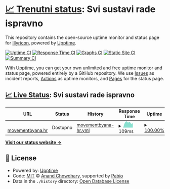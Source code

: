 # [📈 Trenutni status](https://status.movementbyana.hr): <!--live status--> **Svi sustavi rade ispravno**

This repository contains the open-source uptime monitor and status page for [Illyricon](https://status.movementbyana.hr), powered by [Upptime](https://github.com/upptime/upptime).

[![Uptime CI](https://github.com/Illyricon/movementbyana-status/workflows/Uptime%20CI/badge.svg)](https://github.com/Illyricon/movementbyana-status/actions?query=workflow%3A%22Uptime+CI%22)
[![Response Time CI](https://github.com/Illyricon/movementbyana-status/workflows/Response%20Time%20CI/badge.svg)](https://github.com/Illyricon/movementbyana-status/actions?query=workflow%3A%22Response+Time+CI%22)
[![Graphs CI](https://github.com/Illyricon/movementbyana-status/workflows/Graphs%20CI/badge.svg)](https://github.com/Illyricon/movementbyana-status/actions?query=workflow%3A%22Graphs+CI%22)
[![Static Site CI](https://github.com/Illyricon/movementbyana-status/workflows/Static%20Site%20CI/badge.svg)](https://github.com/Illyricon/movementbyana-status/actions?query=workflow%3A%22Static+Site+CI%22)
[![Summary CI](https://github.com/Illyricon/movementbyana-status/workflows/Summary%20CI/badge.svg)](https://github.com/Illyricon/movementbyana-status/actions?query=workflow%3A%22Summary+CI%22)

With [Upptime](https://upptime.js.org), you can get your own unlimited and free uptime monitor and status page, powered entirely by a GitHub repository. We use [Issues](https://github.com/Illyricon/movementbyana-status/issues) as incident reports, [Actions](https://github.com/Illyricon/movementbyana-status/actions) as uptime monitors, and [Pages](https://status.movementbyana.hr) for the status page.

## [📈 Live Status](https://demo.upptime.js.org): <!--live status--> **Svi sustavi rade ispravno**

<!--start: status pages-->
<!-- This summary is generated by Upptime (https://github.com/upptime/upptime) -->
<!-- Do not edit this manually, your changes will be overwritten -->
<!-- prettier-ignore -->
| URL | Status | History | Response Time | Uptime |
| --- | ------ | ------- | ------------- | ------ |
| <img alt="" src="https://icons.duckduckgo.com/ip3/movementbyana.hr.ico" height="13"> [movementbyana.hr](https://movementbyana.hr) | Dostupno | [movementbyana-hr.yml](https://github.com/Illyricon/movementbyana-status/commits/HEAD/history/movementbyana-hr.yml) | <details><summary><img alt="Response time graph" src="./graphs/movementbyana-hr/response-time-week.png" height="20"> 109ms</summary><br><a href="https://status.movementbyana.hr/history/movementbyana-hr"><img alt="Response time 109" src="https://img.shields.io/endpoint?url=https%3A%2F%2Fraw.githubusercontent.com%2FIllyricon%2Fmovementbyana-status%2FHEAD%2Fapi%2Fmovementbyana-hr%2Fresponse-time.json"></a><br><a href="https://status.movementbyana.hr/history/movementbyana-hr"><img alt="24-hour response time 94" src="https://img.shields.io/endpoint?url=https%3A%2F%2Fraw.githubusercontent.com%2FIllyricon%2Fmovementbyana-status%2FHEAD%2Fapi%2Fmovementbyana-hr%2Fresponse-time-day.json"></a><br><a href="https://status.movementbyana.hr/history/movementbyana-hr"><img alt="7-day response time 109" src="https://img.shields.io/endpoint?url=https%3A%2F%2Fraw.githubusercontent.com%2FIllyricon%2Fmovementbyana-status%2FHEAD%2Fapi%2Fmovementbyana-hr%2Fresponse-time-week.json"></a><br><a href="https://status.movementbyana.hr/history/movementbyana-hr"><img alt="30-day response time 109" src="https://img.shields.io/endpoint?url=https%3A%2F%2Fraw.githubusercontent.com%2FIllyricon%2Fmovementbyana-status%2FHEAD%2Fapi%2Fmovementbyana-hr%2Fresponse-time-month.json"></a><br><a href="https://status.movementbyana.hr/history/movementbyana-hr"><img alt="1-year response time 109" src="https://img.shields.io/endpoint?url=https%3A%2F%2Fraw.githubusercontent.com%2FIllyricon%2Fmovementbyana-status%2FHEAD%2Fapi%2Fmovementbyana-hr%2Fresponse-time-year.json"></a></details> | <details><summary><a href="https://status.movementbyana.hr/history/movementbyana-hr">100.00%</a></summary><a href="https://status.movementbyana.hr/history/movementbyana-hr"><img alt="All-time uptime 100.00%" src="https://img.shields.io/endpoint?url=https%3A%2F%2Fraw.githubusercontent.com%2FIllyricon%2Fmovementbyana-status%2FHEAD%2Fapi%2Fmovementbyana-hr%2Fuptime.json"></a><br><a href="https://status.movementbyana.hr/history/movementbyana-hr"><img alt="24-hour uptime 100.00%" src="https://img.shields.io/endpoint?url=https%3A%2F%2Fraw.githubusercontent.com%2FIllyricon%2Fmovementbyana-status%2FHEAD%2Fapi%2Fmovementbyana-hr%2Fuptime-day.json"></a><br><a href="https://status.movementbyana.hr/history/movementbyana-hr"><img alt="7-day uptime 100.00%" src="https://img.shields.io/endpoint?url=https%3A%2F%2Fraw.githubusercontent.com%2FIllyricon%2Fmovementbyana-status%2FHEAD%2Fapi%2Fmovementbyana-hr%2Fuptime-week.json"></a><br><a href="https://status.movementbyana.hr/history/movementbyana-hr"><img alt="30-day uptime 100.00%" src="https://img.shields.io/endpoint?url=https%3A%2F%2Fraw.githubusercontent.com%2FIllyricon%2Fmovementbyana-status%2FHEAD%2Fapi%2Fmovementbyana-hr%2Fuptime-month.json"></a><br><a href="https://status.movementbyana.hr/history/movementbyana-hr"><img alt="1-year uptime 100.00%" src="https://img.shields.io/endpoint?url=https%3A%2F%2Fraw.githubusercontent.com%2FIllyricon%2Fmovementbyana-status%2FHEAD%2Fapi%2Fmovementbyana-hr%2Fuptime-year.json"></a></details>

<!--end: status pages-->

[**Visit our status website →**](https://status.movementbyana.hr)

## 📄 License

- Powered by: [Upptime](https://github.com/upptime/upptime)
- Code: [MIT](./LICENSE) © [Anand Chowdhary](https://anandchowdhary.com), supported by [Pabio](https://pabio.com)
- Data in the `./history` directory: [Open Database License](https://opendatacommons.org/licenses/odbl/1-0/)
